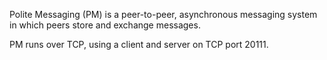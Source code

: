 Polite Messaging (PM) is a peer-to-peer, asynchronous messaging system in which peers store and exchange messages.

PM runs over TCP, using a client and server on TCP port 20111.
